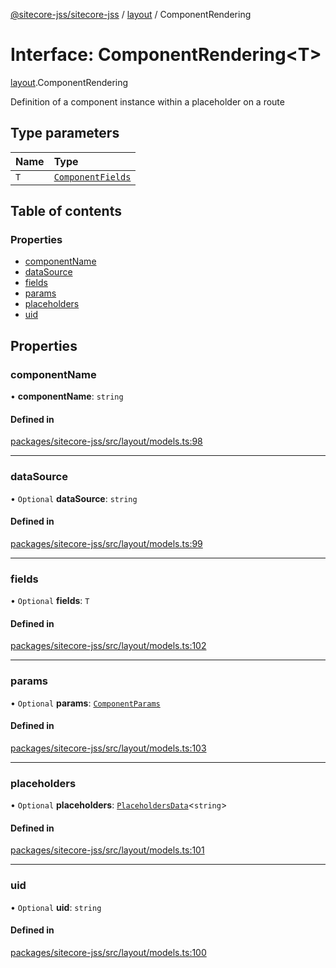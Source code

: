 [@sitecore-jss/sitecore-jss](../README.md) / [layout](../modules/layout.md) / ComponentRendering

# Interface: ComponentRendering\<T\>

[layout](../modules/layout.md).ComponentRendering

Definition of a component instance within a placeholder on a route

## Type parameters

| Name | Type |
| :------ | :------ |
| `T` | [`ComponentFields`](layout.ComponentFields.md) |

## Table of contents

### Properties

- [componentName](layout.ComponentRendering.md#componentname)
- [dataSource](layout.ComponentRendering.md#datasource)
- [fields](layout.ComponentRendering.md#fields)
- [params](layout.ComponentRendering.md#params)
- [placeholders](layout.ComponentRendering.md#placeholders)
- [uid](layout.ComponentRendering.md#uid)

## Properties

### componentName

• **componentName**: `string`

#### Defined in

[packages/sitecore-jss/src/layout/models.ts:98](https://github.com/Sitecore/jss/blob/02c4c7d88/packages/sitecore-jss/src/layout/models.ts#L98)

___

### dataSource

• `Optional` **dataSource**: `string`

#### Defined in

[packages/sitecore-jss/src/layout/models.ts:99](https://github.com/Sitecore/jss/blob/02c4c7d88/packages/sitecore-jss/src/layout/models.ts#L99)

___

### fields

• `Optional` **fields**: `T`

#### Defined in

[packages/sitecore-jss/src/layout/models.ts:102](https://github.com/Sitecore/jss/blob/02c4c7d88/packages/sitecore-jss/src/layout/models.ts#L102)

___

### params

• `Optional` **params**: [`ComponentParams`](layout.ComponentParams.md)

#### Defined in

[packages/sitecore-jss/src/layout/models.ts:103](https://github.com/Sitecore/jss/blob/02c4c7d88/packages/sitecore-jss/src/layout/models.ts#L103)

___

### placeholders

• `Optional` **placeholders**: [`PlaceholdersData`](../modules/layout.md#placeholdersdata)\<`string`\>

#### Defined in

[packages/sitecore-jss/src/layout/models.ts:101](https://github.com/Sitecore/jss/blob/02c4c7d88/packages/sitecore-jss/src/layout/models.ts#L101)

___

### uid

• `Optional` **uid**: `string`

#### Defined in

[packages/sitecore-jss/src/layout/models.ts:100](https://github.com/Sitecore/jss/blob/02c4c7d88/packages/sitecore-jss/src/layout/models.ts#L100)
